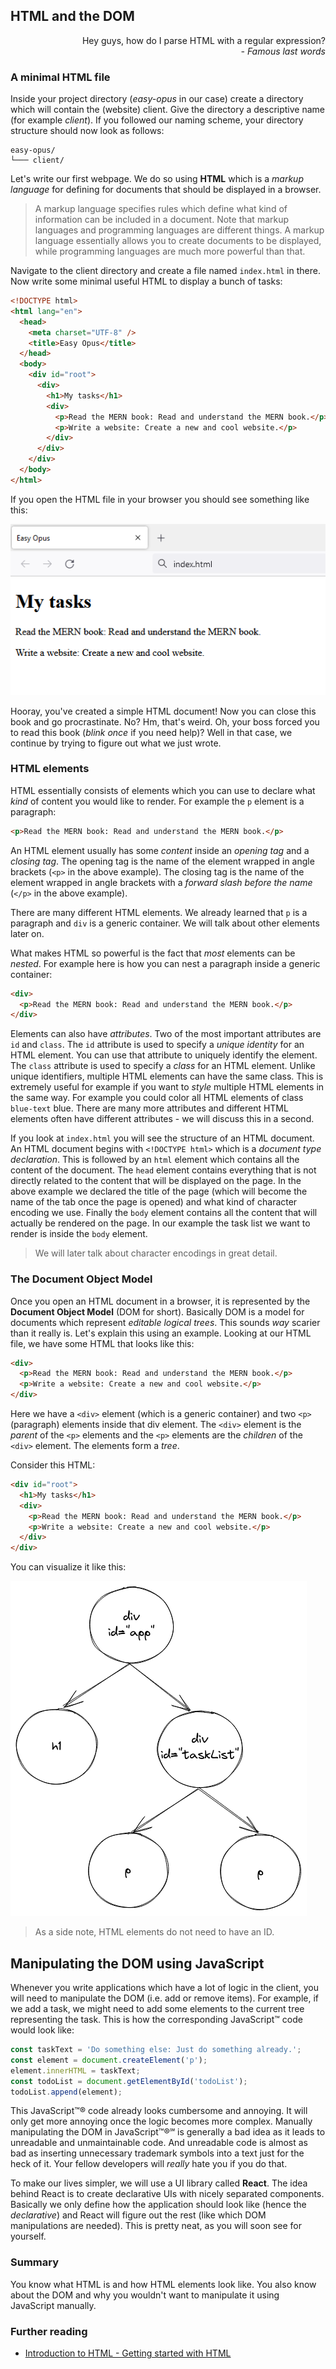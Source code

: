 ## HTML and the DOM

<div style="text-align: right"> Hey guys, how do I parse HTML with a regular expression? <br> <i> - Famous last words </i> </div>

### A minimal HTML file

Inside your project directory (_easy-opus_ in our case) create a directory which will contain the (website) client. Give the directory a descriptive name (for example _client_). If you followed our naming scheme, your directory structure should now look as follows:

```
easy-opus/
└─── client/
```

Let's write our first webpage. We do so using **HTML** which is a _markup language_ for defining for documents that should be displayed in a browser.

> A markup language specifies rules which define what kind of information can be included in a document. Note that markup languages and programming languages are different things. A markup language essentially allows you to create documents to be displayed, while programming languages are much more powerful than that.

Navigate to the client directory and create a file named `index.html` in there. Now write some minimal useful HTML to display a bunch of tasks:

```html
<!DOCTYPE html>
<html lang="en">
  <head>
    <meta charset="UTF-8" />
    <title>Easy Opus</title>
  </head>
  <body>
    <div id="root">
      <div>
        <h1>My tasks</h1>
        <div>
          <p>Read the MERN book: Read and understand the MERN book.</p>
          <p>Write a website: Create a new and cool website.</p>
        </div>
      </div>
    </div>
  </body>
</html>
```

If you open the HTML file in your browser you should see something like this:

![](images/minimal.png)

Hooray, you've created a simple HTML document! Now you can close this book and go procrastinate. No? Hm, that's weird. Oh, your boss forced you to read this book (_blink once_ if you need help)? Well in that case, we continue by trying to figure out what we just wrote.

### HTML elements

HTML essentially consists of elements which you can use to declare what _kind_ of content you would like to render. For example the `p` element is a paragraph:

```html
<p>Read the MERN book: Read and understand the MERN book.</p>
```

An HTML element usually has some _content_ inside an _opening tag_ and a _closing tag_. The opening tag is the name of the element wrapped in angle brackets (`<p>` in the above example). The closing tag is the name of the element wrapped in angle brackets with a _forward slash before the name_ (`</p>` in the above example).

There are many different HTML elements. We already learned that `p` is a paragraph and `div` is a generic container. We will talk about other elements later on.

What makes HTML so powerful is the fact that _most_ elements can be _nested_. For example here is how you can nest a paragraph inside a generic container:

```html
<div>
  <p>Read the MERN book: Read and understand the MERN book.</p>
</div>
```

Elements can also have _attributes_. Two of the most important attributes are `id` and `class`. The `id` attribute is used to specify a _unique identity_ for an HTML element. You can use that attribute to uniquely identify the element. The `class` attribute is used to specify a _class_ for an HTML element. Unlike unique identifiers, multiple HTML elements can have the same class. This is extremely useful for example if you want to _style_ multiple HTML elements in the same way. For example you could color all HTML elements of class `blue-text` blue. There are many more attributes and different HTML elements often have different attributes - we will discuss this in a second.

If you look at `index.html` you will see the structure of an HTML document. An HTML document begins with `<!DOCTYPE html>` which is a _document type declaration_. This is followed by an `html` element which contains all the content of the document. The `head` element contains everything that is not directly related to the content that will be displayed on the page. In the above example we declared the title of the page (which will become the name of the tab once the page is opened) and what kind of character encoding we use. Finally the `body` element contains all the content that will actually be rendered on the page. In our example the task list we want to render is inside the `body` element.

> We will later talk about character encodings in great detail.

### The Document Object Model

Once you open an HTML document in a browser, it is represented by the **Document Object Model** (DOM for short). Basically DOM is a model for documents which represent _editable logical trees_. This sounds _way_ scarier than it really is. Let's explain this using an example. Looking at our HTML file, we have some HTML that looks like this:

```html
<div>
  <p>Read the MERN book: Read and understand the MERN book.</p>
  <p>Write a website: Create a new and cool website.</p>
</div>
```

Here we have a `<div>` element (which is a generic container) and two `<p>` (paragraph) elements inside that div element. The `<div>` element is the _parent_ of the `<p>` elements and the `<p>` elements are the _children_ of the `<div>` element. The elements form a _tree_.

Consider this HTML:

```html
<div id="root">
  <h1>My tasks</h1>
  <div>
    <p>Read the MERN book: Read and understand the MERN book.</p>
    <p>Write a website: Create a new and cool website.</p>
  </div>
</div>
```

You can visualize it like this:

![](images/tree.png)

> As a side note, HTML elements do not need to have an ID.

## Manipulating the DOM using JavaScript

Whenever you write applications which have a lot of logic in the client, you will need to manipulate the DOM (i.e. add or remove items). For example, if we add a task, we might need to add some elements to the current tree representing the task. This is how the corresponding JavaScript™ code would look like:

```javascript
const taskText = 'Do something else: Just do something already.';
const element = document.createElement('p');
element.innerHTML = taskText;
const todoList = document.getElementById('todoList');
todoList.append(element);
```

This JavaScript™® code already looks cumbersome and annoying. It will only get more annoying once the logic becomes more complex. Manually manipulating the DOM in JavaScript™®℠ is generally a bad idea as it leads to unreadable and unmaintainable code. And unreadable code is almost as bad as inserting unnecessary trademark symbols into a text just for the heck of it. Your fellow developers will _really_ hate you if you do that.

To make our lives simpler, we will use a UI library called **React**. The idea behind React is to create declarative UIs with nicely separated components. Basically we only define how the application should look like (hence the _declarative_) and React will figure out the rest (like which DOM manipulations are needed). This is pretty neat, as you will soon see for yourself.

### Summary

You know what HTML is and how HTML elements look like. You also know about the DOM and why you wouldn't want to manipulate it using JavaScript manually.

### Further reading

- [Introduction to HTML - Getting started with HTML](https://developer.mozilla.org/en-US/docs/Learn/HTML/Introduction_to_HTML/Getting_started)
